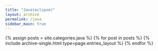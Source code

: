 ```yaml
---
title: "Java(eclipse)"
layout: archive
permalink: /java
sidebar_main: true
---
```



{% assign posts = site.categories.java %}
{% for post in posts %} {% include archive-single.html type=page.entries_layout %} {% endfor %}